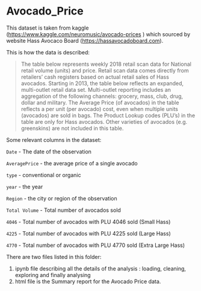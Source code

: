 # Avocado_Price

This dataset is taken from kaggle (https://www.kaggle.com/neuromusic/avocado-prices ) which sourced by website Hass Avocaco Board (https://hassavocadoboard.com).

This is how the data is described:

> The table below represents weekly 2018 retail scan data for National retail volume (units) and price. Retail scan data comes directly from retailers’ cash registers based on actual retail sales of Hass avocados. Starting in 2013, the table below reflects an expanded, multi-outlet retail data set. Multi-outlet reporting includes an aggregation of the following channels: grocery, mass, club, drug, dollar and military. The Average Price (of avocados) in the table reflects a per unit (per avocado) cost, even when multiple units (avocados) are sold in bags. The Product Lookup codes (PLU’s) in the table are only for Hass avocados. Other varieties of avocados (e.g. greenskins) are not included in this table.

Some relevant columns in the dataset:

`Date` - The date of the observation

`AveragePrice` - the average price of a single avocado

`type` - conventional or organic 

`year` - the year

`Region` - the city or region of the observation

`Total Volume` - Total number of avocados sold

`4046` - Total number of avocados with PLU 4046 sold (Small Hass)

`4225` - Total number of avocados with PLU 4225 sold (Large Hass)

`4770` - Total number of avocados with PLU 4770 sold (Extra Large Hass)

There are two files listed in this folder:

1. ipynb file describing all the details of the analysis : loading, cleaning, exploring and finally analysing
2. html file is the Summary report for the Avocado Price data.
